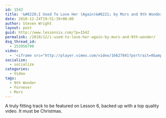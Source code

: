 ```yaml
---
id: 1542
title: '&#8220;I Used To Love Her (Again)&#8221; by Murs and 9th Wonder'
date: 2010-12-24T19:51:39+00:00
author: Steven Wright
layout: post
guid: http://www.lessonsix.com/?p=1542
permalink: /2010/12/i-used-to-love-her-again-by-murs-and-9th-wonder/
dsq_thread_id:
  - 253956790
video:
  - '<iframe src="http://player.vimeo.com/video/16627841?portrait=0&amp;color=009aff" width="540" height="304" frameborder="0"></iframe>'
socialize:
  - socialize
categories:
  - Video
tags:
  - 9th Wonder
  - Fornever
  - Murs
---
```

A truly fitting track to be featured on Lesson 6, backed up with a top quality video. It must be Christmas.